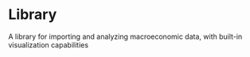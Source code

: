 # Library
A library for importing and analyzing macroeconomic data, with built-in visualization capabilities
